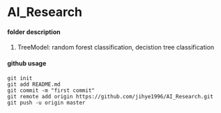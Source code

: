 # AI_Research
#### folder description
1. TreeModel: random forest classification, decistion tree classification


#### github usage
```
git init
git add README.md
git commit -m "first commit"
git remote add origin https://github.com/jihye1996/AI_Research.git
git push -u origin master
```

